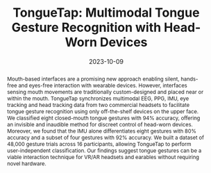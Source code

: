 ---
title: "TongueTap: Multimodal Tongue Gesture Recognition with Head-Worn Devices"
teaser: "/images/tonguetap.png"
date: "2023-10-09"
collection: publications
authors: "<b>Tan Gemicioglu</b>, R. Michael Winters, Yu-Te Wang, Thomas M. Gable, Ivan J. Tashev"
venue: "International Conference on Multimodal Interaction (ICMI'23)"
abstract: "Mouth-based interfaces are a promising new approach enabling silent, hands-free and eyes-free interaction with wearable devices. However, interfaces sensing mouth movements are traditionally custom-designed and placed near or within the mouth. TongueTap synchronizes multimodal EEG, PPG, IMU, eye tracking and head tracking data from two commercial headsets to facilitate tongue gesture recognition using only off-the-shelf devices on the upper face. We classified eight closed-mouth tongue gestures with 94% accuracy, offering an invisible and inaudible method for discreet control of head-worn devices. Moreover, we found that the IMU alone differentiates eight gestures with 80% accuracy and a subset of four gestures with 92% accuracy. We built a dataset of 48,000 gesture trials across 16 participants, allowing TongueTap to perform user-independent classification. Our findings suggest tongue gestures can be a viable interaction technique for VR/AR headsets and earables without requiring novel hardware."
link: "/files/papers/TongueTap_ICMI_2023.pdf"
tags: [full-paper, sensing, subtle-interaction, gesture]
links:
- [doi, doi, https://doi.org/10.1145/3577190.3614120]
- [paper, pdf, /files/papers/TongueTap_ICMI_2023.pdf]
- [dataset, code, https://zenodo.org/record/8247217]
---